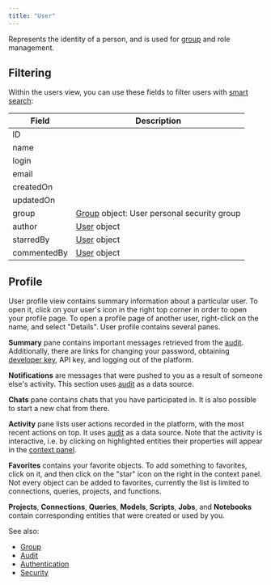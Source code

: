 ```yaml
---
title: "User"
---
```


Represents the identity of a person, and is used for [group](group.md) and role management.

## Filtering

Within the users view, you can use these fields to filter users with [smart search](../explore/search-filter-select/smart-search.md):

| Field       | Description                                            |
|-------------|--------------------------------------------------------|
| ID          |                                                        |
| name        |                                                        |
| login       |                                                        |
| email       |                                                        |
| createdOn   |                                                        |
| updatedOn   |                                                        |
| group       | [Group](group.md) object: User personal security group |
| author      | [User](user.md) object                                 |
| starredBy   | [User](user.md) object                                 |
| commentedBy | [User](user.md) object                                 |

## Profile

User profile view contains summary information about a particular user. To open it, click on your user's icon in the
right top corner in order to open your profile page. To open a profile page of another user, right-click on the name,
and select "Details". User profile contains several panes.

**Summary** pane contains important messages retrieved from the [audit](../govern/audit.md). Additionally, there are
links for changing your password, obtaining [developer key](../develop/develop.md#publishing), API key, and logging out
of the platform.

**Notifications** are messages that were pushed to you as a result of someone else's activity. This section
uses [audit](../govern/audit.md) as a data source.

**Chats** pane contains chats that you have participated in. It is also possible to start a new chat from there.

**Activity** pane lists user actions recorded in the platform, with the most recent actions on top. It
uses [audit](../govern/audit.md) as a data source. Note that the activity is interactive, i.e. by clicking on
highlighted entities their properties will appear in the [context panel](../datagrok/navigation/navigation.md#context-panel).

**Favorites** contains your favorite objects. To add something to favorites, click on it, and then click on the "star"
icon on the right in the context panel. Not every object can be added to favorites, currently the list is limited to
connections, queries, projects, and functions.

**Projects**, **Connections**, **Queries**, **Models**, **Scripts**, **Jobs**, and **Notebooks**
contain corresponding entities that were created or used by you.

See also:

* [Group](group.md)
* [Audit](audit.md)
* [Authentication](authentication.md)
* [Security](security.md)

